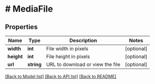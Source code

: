 # # MediaFile

## Properties

Name | Type | Description | Notes
------------ | ------------- | ------------- | -------------
**width** | **int** | File width in pixels | [optional]
**height** | **int** | File height in pixels | [optional]
**url** | **string** | URL to download or view the file | [optional]

[[Back to Model list]](../../README.md#models) [[Back to API list]](../../README.md#endpoints) [[Back to README]](../../README.md)
